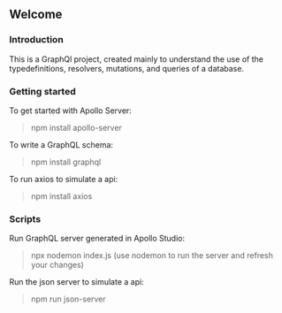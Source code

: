 ## Welcome

### Introduction

This is a GraphQl project, created mainly to understand the use of
the typedefinitions, resolvers, mutations, and queries of a database.

### Getting started

To get started with Apollo Server:

> npm install apollo-server

To write a GraphQL schema:

> npm install graphql

To run axios to simulate a api:

> npm install axios

### Scripts

Run GraphQL server generated in Apollo Studio:

> npx nodemon index.js (use nodemon to run the server and refresh your changes)

Run the json server to simulate a api:

> npm run json-server


